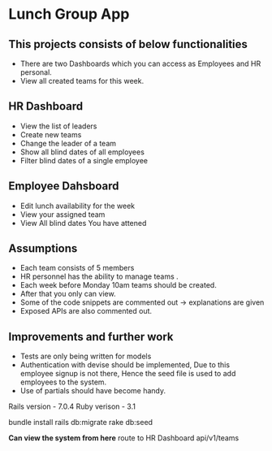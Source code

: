 # **Lunch Group App**

## **This projects consists of below functionalities**

- There are two Dashboards which you can access as Employees and HR personal.
- View all created teams for this week.

## **HR Dashboard**
- View the list of leaders
- Create new teams 
- Change the leader of a team
- Show all blind dates of all employees
- Filter blind dates of a single employee

## **Employee Dahsboard**
- Edit lunch availability for the week
- View your assigned team 
- View All blind  dates You have attened


## **Assumptions**

- Each team consists of 5 members
- HR personnel has the ability to manage teams .
- Each week before Monday 10am teams should be created.
- After that you only can view. 
- Some of the code snippets are commented out -> explanations are given
- Exposed APIs are also commented out. 

## **Improvements and further work**
-  Tests are only being written for models
-  Authentication with devise should be implemented, Due to this employee signup is not there, Hence the seed file is used to add
 employees to the system.
- Use of partials should have become handy. 
 


Rails version - 7.0.4
Ruby verison - 3.1

bundle install
rails db:migrate
rake db:seed

**Can view the system from here**
route to HR Dashboard api/v1/teams
